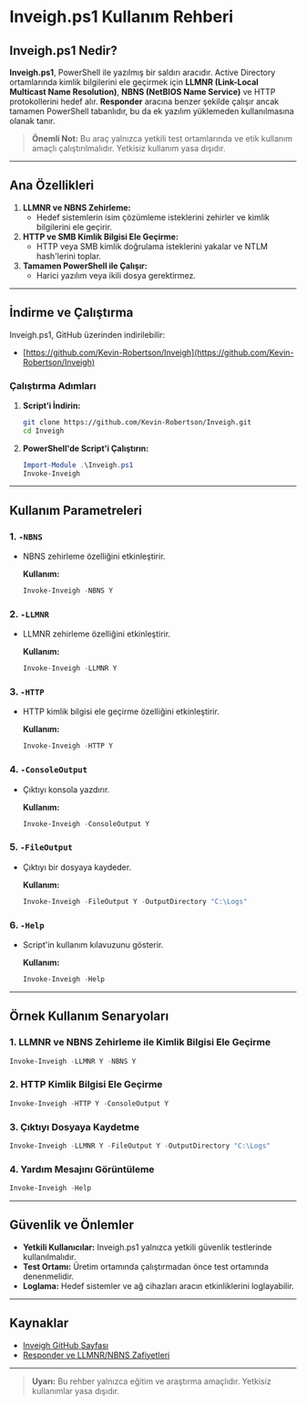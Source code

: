 # Inveigh.ps1 Kullanım Rehberi

## Inveigh.ps1 Nedir?

**Inveigh.ps1**, PowerShell ile yazılmış bir saldırı aracıdır. Active Directory ortamlarında kimlik bilgilerini ele geçirmek için **LLMNR (Link-Local Multicast Name Resolution)**, **NBNS (NetBIOS Name Service)** ve HTTP protokollerini hedef alır. **Responder** aracına benzer şekilde çalışır ancak tamamen PowerShell tabanlıdır, bu da ek yazılım yüklemeden kullanılmasına olanak tanır.

> **Önemli Not:** Bu araç yalnızca yetkili test ortamlarında ve etik kullanım amaçlı çalıştırılmalıdır. Yetkisiz kullanım yasa dışıdır.

---

## Ana Özellikleri

1. **LLMNR ve NBNS Zehirleme:**
   - Hedef sistemlerin isim çözümleme isteklerini zehirler ve kimlik bilgilerini ele geçirir.
2. **HTTP ve SMB Kimlik Bilgisi Ele Geçirme:**
   - HTTP veya SMB kimlik doğrulama isteklerini yakalar ve NTLM hash'lerini toplar.
3. **Tamamen PowerShell ile Çalışır:**
   - Harici yazılım veya ikili dosya gerektirmez.

---

## İndirme ve Çalıştırma

Inveigh.ps1, GitHub üzerinden indirilebilir:

- [https://github.com/Kevin-Robertson/Inveigh](https://github.com/Kevin-Robertson/Inveigh)

### Çalıştırma Adımları

1. **Script’i İndirin:**
   ```bash
   git clone https://github.com/Kevin-Robertson/Inveigh.git
   cd Inveigh
   ```
2. **PowerShell'de Script'i Çalıştırın:**
   ```powershell
   Import-Module .\Inveigh.ps1
   Invoke-Inveigh
   ```

---

## Kullanım Parametreleri

### 1. **`-NBNS`**
- NBNS zehirleme özelliğini etkinleştirir.

  **Kullanım:**
  ```powershell
  Invoke-Inveigh -NBNS Y
  ```

### 2. **`-LLMNR`**
- LLMNR zehirleme özelliğini etkinleştirir.

  **Kullanım:**
  ```powershell
  Invoke-Inveigh -LLMNR Y
  ```

### 3. **`-HTTP`**
- HTTP kimlik bilgisi ele geçirme özelliğini etkinleştirir.

  **Kullanım:**
  ```powershell
  Invoke-Inveigh -HTTP Y
  ```

### 4. **`-ConsoleOutput`**
- Çıktıyı konsola yazdırır.

  **Kullanım:**
  ```powershell
  Invoke-Inveigh -ConsoleOutput Y
  ```

### 5. **`-FileOutput`**
- Çıktıyı bir dosyaya kaydeder.

  **Kullanım:**
  ```powershell
  Invoke-Inveigh -FileOutput Y -OutputDirectory "C:\Logs"
  ```

### 6. **`-Help`**
- Script'in kullanım kılavuzunu gösterir.

  **Kullanım:**
  ```powershell
  Invoke-Inveigh -Help
  ```

---

## Örnek Kullanım Senaryoları

### 1. LLMNR ve NBNS Zehirleme ile Kimlik Bilgisi Ele Geçirme
```powershell
Invoke-Inveigh -LLMNR Y -NBNS Y
```

### 2. HTTP Kimlik Bilgisi Ele Geçirme
```powershell
Invoke-Inveigh -HTTP Y -ConsoleOutput Y
```

### 3. Çıktıyı Dosyaya Kaydetme
```powershell
Invoke-Inveigh -LLMNR Y -FileOutput Y -OutputDirectory "C:\Logs"
```

### 4. Yardım Mesajını Görüntüleme
```powershell
Invoke-Inveigh -Help
```

---

## Güvenlik ve Önlemler

- **Yetkili Kullanıcılar:** Inveigh.ps1 yalnızca yetkili güvenlik testlerinde kullanılmalıdır.
- **Test Ortamı:** Üretim ortamında çalıştırmadan önce test ortamında denenmelidir.
- **Loglama:** Hedef sistemler ve ağ cihazları aracın etkinliklerini loglayabilir.

---

## Kaynaklar

- [Inveigh GitHub Sayfası](https://github.com/Kevin-Robertson/Inveigh)
- [Responder ve LLMNR/NBNS Zafiyetleri](https://learn.microsoft.com/en-us/)

---

> **Uyarı:** Bu rehber yalnızca eğitim ve araştırma amaçlıdır. Yetkisiz kullanımlar yasa dışıdır.
